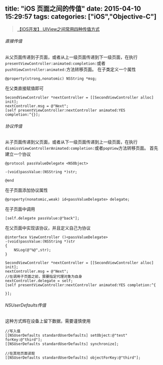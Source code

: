 title: "iOS 页面之间的传值"
date: 2015-04-10 15:29:57
tags:
categories: ["iOS","Objective-C"]
---

> [【IOS开发】 UIView之间常用四种传值方式](http://blog.csdn.net/penuel/article/details/8857947)

###### 直接传值

从父页面传递到子页面，或者从上一级页面传递到下一级页面，在执行`presentViewController:animated:completion:`或者`pushViewController:animated:`方法转移页面。
在子类定义一个属性
```objc
@property(strong,nonatomic) NSString *msg;
```

在父类直接赋值即可
```objc
SecondViewController *nextController = [[SecondViewController alloc] init];
nextController.msg = @"Next";
[self presentViewController:nextController animated:YES completion:^{}];
```

###### 协议传值

从子页面传递到父页面，或者从下一级页面传递到上一级页面，在执行`dismissViewControllerAnimated:completion:`或者`popView`方法转移页面。
首先建立一个协议
```objc
@protocol passValueDelegate <NSObject>

-(void)passValue:(NSString *)str;

@end
```

在子页面添加协议属性
```objc
@property(nonatomic,weak) id<passValueDelegate> delegate;
```

在子页面中调用
```objc
[self.delegate passValue:@"back"];
```

在父页面中实现该协议，并且定义自己为协议
```objc
@interface ViewController ()<passValueDelegate>
-(void)passValue:(NSString *)str
{
    NSLog(@"%@",str);
}

SecondViewController *nextController = [[SecondViewController alloc] init];
nextController.msg = @"Next";
//在调用子页面之前，需要指定代理对象为自身
nextController.delegate = self;
[self presentViewController:nextController animated:YES completion:^{
    
}];
```

###### NSUserDefaults传值
这种方式辉在设备上留下数据，需要谨慎使用
```objc
//写入值
[[NSUserDefaults standardUserDefaults] setObject:@"test" forKey:@"third"];
[[NSUserDefaults standardUserDefaults] synchronize];

//在其他页面读取
[[NSUserDefaults standardUserDefaults] objectForKey:@"third"];
```
